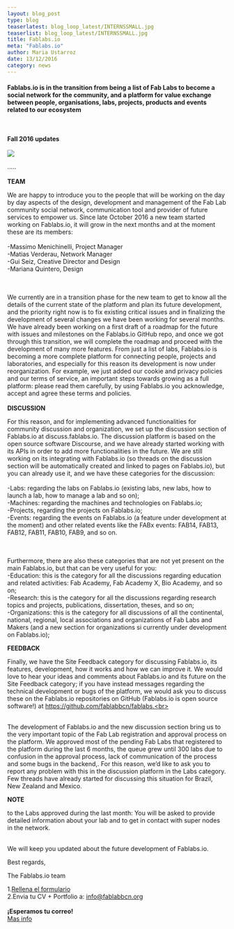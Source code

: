 ```yaml
---
layout: blog_post
type: blog
teaserlatest: blog_loop_latest/INTERNSSMALL.jpg
teaserlist: blog_loop_latest/INTERNSSMALL.jpg
title: Fablabs.io
meta: "Fablabs.io"
author: Maria Ustarroz
date: 13/12/2016
category: news
---
```


<h4>Fablabs.io is in the transition from being a list of Fab Labs to become a social network for the community, and a platform for value exchange between people, organisations, labs, projects, products and events related to our ecosystem</h4>
<br>

<strong>Fall 2016 updates</strong><br>
<br>
<img src= "http://www.fablabbcn.org/img/blog/blog_loop_latest/INTERNSSMALL.jpg" align="middle"> 

.....<br>
<br>
<strong>TEAM</strong>

We are happy to introduce you to the people that will be working on the day by day aspects of the design, development and management of the Fab Lab community social network, communication tool and provider of future services to empower us. Since late October 2016 a new team started working on Fablabs.io, it will grow in the next months and at the moment these are its members:<br>
<br>
-Massimo Menichinelli, Project Manager<br>
-Matias Verderau, Network Manager<br>
-Gui Seiz, Creative Director and Design<br>
-Mariana Quintero, Design<br>
<br>

<br>
We currently are in a transition phase for the new team to get to know all the details of the current state of the platform and plan its future development, and the priority right now is to fix existing critical issues and in finalizing the development of several changes we have been working for several months. We have already been working on a first draft of a roadmap for the future with issues and milestones on the Fablabs.io GitHub repo, and once we got through this transition, we will complete the roadmap and proceed with the development of many more features. From just a list of labs, Fablabs.io is becoming a more complete platform for connecting people, projects and laboratories, and especially for this reason its development is now under reorganization. For example, we just added our cookie and privacy policies and our terms of service, an important steps towards growing as a full platform: please read them carefully, by using Fablabs.io you acknowledge, accept and agree these terms and policies.<br>
<br>
<strong>DISCUSSION</strong>

For this reason, and for implementing advanced functionalities for community discussion and organization, we set up the discussion section of Fablabs.io at discuss.fablabs.io. The discussion platform is based on the open source software Discourse, and we have already started working with its APIs in order to add more functionalities in the future. We are still working on its integrating with Fablabs.io (so threads on the discussion section will be automatically created and linked to pages on Fablabs.io), but you can already use it, and we have these categories for the discussion:<br>
<br>
-Labs: regarding the labs on Fablabs.io (existing labs, new labs, how to launch a lab, how to manage a lab and so on);<br>
-Machines: regarding the machines and technologies on Fablabs.io;<br>
-Projects, regarding the projects on Fablabs.io;<br>
-Events: regarding the events on Fablabs.io (a feature under development at the moment) and other related events like the FABx events: FAB14, FAB13, FAB12, FAB11, FAB10, FAB9, and so on.<br>
<br>

<br>
Furthermore, there are also these categories that are not yet present on the main Fablabs.io, but that can be very useful for you:<br>
-Education: this is the category for all the discussions regarding education and related activities: Fab Academy, Fab Academy X, Bio Academy, and so on;<br>
-Research: this is the category for all the discussions regarding research topics and projects, publications, dissertation, theses, and so on;<br>
-Organizations: this is the category for all discussions of all the continental, national, regional, local associations and organizations of Fab Labs and Makers (and a new section for organizations si currently under development on Fablabs.io);<br>

<strong>FEEDBACK</strong>

Finally, we have the Site Feedback category for discussing Fablabs.io, its features, development, how it works and how we can improve it. We would love to hear your ideas and comments about Fablabs.io and its future on the Site Feedback category; if you have instead messages regarding the technical development or bugs of the platform, we would ask you to discuss these on the Fablabs.io repositories on GitHub (Fablabs.io is open source software!) at https://github.com/fablabbcn/fablabs.<br>

<br>
The development of Fablabs.io and the new discussion section bring us to the very important topic of the Fab Lab registration and approval process on the platform. We approved most of the pending Fab Labs that registered to the platform during the last 6 months, the queue grew until 300 labs due to confusion in the approval process, lack of communication of the process and some bugs in the backend,. For this reason, we’d like to ask you to report any problem with this in the discussion platform in the Labs category. Few threads have already started for discussing this situation for Brazil, New Zealand and Mexico.<br>


<strong>NOTE</strong>

to the Labs approved during the last month: You will be asked to provide detailed information about your lab and to get in contact with super nodes in the network.<br>

<br>
We will keep you updated about the future development of Fablabs.io.<br>

Best regards,<br>

The Fablabs.io team<br>

1.<a href="https://docs.google.com/forms/d/e/1FAIpQLScuwSLEMjWGBRCComUC0SXMpC6KS2NHFZR6IluH0Ip-Dt9XYg/viewform">Rellena el formulario</a> 
<br>
2.Envia tu CV + Portfolio a: info@fablabbcn.org<br>
<br>
<strong>¡Esperamos tu correo!</strong>
<br>
<a href="http://fablabbcn.org/uploads/programa%20de%20practicas%20fab%20lab%20bcn_2015-16.pdf">Mas info</a>


